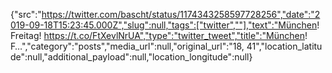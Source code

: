 {"src":"https://twitter.com/bascht/status/1174343258597728256","date":"2019-09-18T15:23:45.000Z","slug":null,"tags":["twitter",""],"text":"München! Freitag! https://t.co/FtXevlNrUA","type":"twitter_tweet","title":"München! F…","category":"posts","media_url":null,"original_url":"18, 41","location_latitude":null,"additional_payload":null,"location_longitude":null}